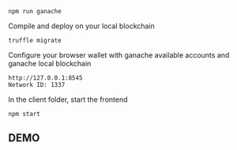 




```
npm run ganache
```

Compile and deploy on your local blockchain
```
truffle migrate
```

Configure your browser wallet with ganache available accounts and ganache local blockchain
```
http://127.0.0.1:8545 
Network ID: 1337
```

In the client folder, start the frontend
```
npm start
```
 ## DEMO
